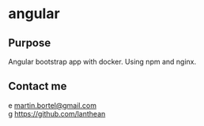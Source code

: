 # angular

## Purpose
Angular bootstrap app with docker.
Using npm and nginx.

## Contact me
e	martin.bortel@gmail.com  
g https://github.com/lanthean  
